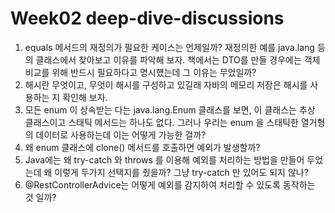 # Week02 deep-dive-discussions
1. equals 메서드의 재정의가 필요한 케이스는 언제일까? 재정의한 예를 java.lang 등의 클래스에서 찾아보고 이유를 파악해 보자. 책에서는 DTO를 만들 경우에는 객체 비교를 위해 반드시 필요하다고 명시헀는데 그 이유는 무었일까?
2. 해시란 무엇이고, 무엇이 해시를 구성하고 있길래 자바의 메모리 저장은 해시를 사용하는 지 확인해 보자.
3. 모든 enum 이 상속받는 다는 java.lang.Enum 클래스를 보면, 이 클래스는 추상 클래스이고 스태틱 메서드는 하나도 없다. 그러나 우리는 enum 을 스태틱한 열거형의 데이터로 사용하는데 이는 어떻게 가능한 걸까?
4. 왜 enum 클래스에 clone() 메서드를 호출하면 예외가 발생할까?
5. Java에는 왜 try-catch 와 throws 를 이용해 예외를 처리하는 방법을 만들어 두었는데 왜 이렇게 두가지 선택지를 줬을까? 그냥 try-catch 만 있어도 되지 않나? 
6. @RestControllerAdvice는 어떻게 예외를 감지하여 처리할 수 있도록 동작하는 것 일까?